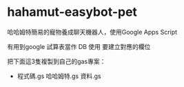 # hahamut-easybot-pet

哈哈姆特簡易的寵物養成聊天機器人，使用Google Apps Script

有用到google 試算表當作 DB 使用
要建立對應的欄位

把下面這3隻複製到自己的gas專案：

* 程式碼.gs 哈哈姆特.gs 資料.gs

